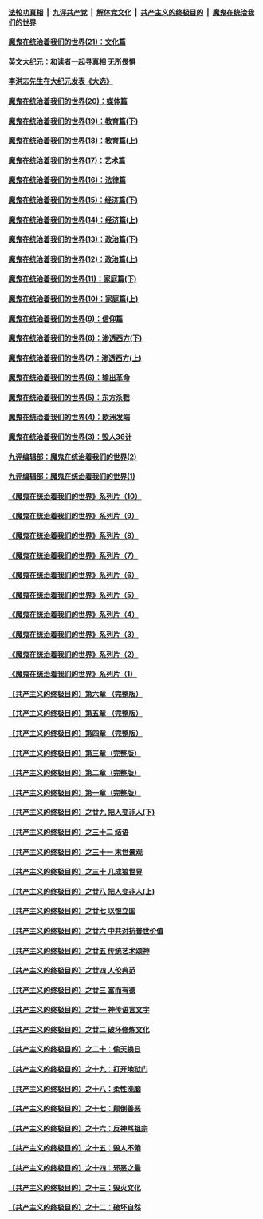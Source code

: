 ####  [法轮功真相](../../../../basic/blob/master/README.md?t=11292131) &nbsp;|&nbsp; [九评共产党](../../../../9ping.md/blob/master/README.md?t=11292131) &nbsp;|&nbsp; [解体党文化](../../../../jtdwh.md/blob/master/README.md?t=11292131)  &nbsp;|&nbsp; [共产主义的终极目的](../../../../gczydzjmd.md/blob/master/README.md?t=11292131) &nbsp;|&nbsp; [魔鬼在统治我们的世界](../../../../mgztzwmdsj.md/blob/master/README.md?t=11292131) 

#### [魔鬼在统治着我们的世界(21)：文化篇](../pages/nsc422/n10597706.md?t=11292131) 

#### [英文大纪元：和读者一起寻真相 无所畏惧](../pages/nsc422/n12542027.md?t=11292131) 

#### [李洪志先生在大纪元发表《大选》](../pages/nsc422/n12534746.md?t=11292131) 

#### [魔鬼在统治着我们的世界(20)：媒体篇](../pages/nsc422/n10586579.md?t=11292131) 

#### [魔鬼在统治着我们的世界(19)：教育篇(下)](../pages/nsc422/n10564808.md?t=11292131) 

#### [魔鬼在统治着我们的世界(18)：教育篇(上)](../pages/nsc422/n10526970.md?t=11292131) 

#### [魔鬼在统治着我们的世界(17)：艺术篇](../pages/nsc422/n10499093.md?t=11292131) 

#### [魔鬼在统治着我们的世界(16)：法律篇](../pages/nsc422/n10485969.md?t=11292131) 

#### [魔鬼在统治着我们的世界(15)：经济篇(下)](../pages/nsc422/n10469975.md?t=11292131) 

#### [魔鬼在统治着我们的世界(14)：经济篇(上)](../pages/nsc422/n10457370.md?t=11292131) 

#### [魔鬼在统治着我们的世界(13)：政治篇(下)](../pages/nsc422/n10448270.md?t=11292131) 

#### [魔鬼在统治着我们的世界(12)：政治篇(上)](../pages/nsc422/n10444576.md?t=11292131) 

#### [魔鬼在统治着我们的世界(11)：家庭篇(下)](../pages/nsc422/n10440961.md?t=11292131) 

#### [魔鬼在统治着我们的世界(10)：家庭篇(上)](../pages/nsc422/n10435448.md?t=11292131) 

#### [魔鬼在统治着我们的世界(9)：信仰篇](../pages/nsc422/n10432159.md?t=11292131) 

#### [魔鬼在统治着我们的世界(8)：渗透西方(下)](../pages/nsc422/n10429603.md?t=11292131) 

#### [魔鬼在统治着我们的世界(7)：渗透西方(上)](../pages/nsc422/n10426013.md?t=11292131) 

#### [魔鬼在统治着我们的世界(6)：输出革命](../pages/nsc422/n10421536.md?t=11292131) 

#### [魔鬼在统治着我们的世界(5)：东方杀戮](../pages/nsc422/n10417707.md?t=11292131) 

#### [魔鬼在统治着我们的世界(4)：欧洲发端](../pages/nsc422/n10414890.md?t=11292131) 

#### [魔鬼在统治着我们的世界(3)：毁人36计](../pages/nsc422/n10411583.md?t=11292131) 

#### [九评编辑部：魔鬼在统治着我们的世界(2)](../pages/nsc422/n10410036.md?t=11292131) 

#### [九评编辑部：魔鬼在统治着我们的世界(1)](../pages/nsc422/n10406825.md?t=11292131) 

#### [《魔鬼在统治着我们的世界》系列片（10）](../pages/nsc422/n12292670.md?t=11292131) 

#### [《魔鬼在统治着我们的世界》系列片（9）](../pages/nsc422/n12290859.md?t=11292131) 

#### [《魔鬼在统治着我们的世界》系列片（8）](../pages/nsc422/n12287445.md?t=11292131) 

#### [《魔鬼在统治着我们的世界》系列片（7）](../pages/nsc422/n12283425.md?t=11292131) 

#### [《魔鬼在统治着我们的世界》系列片（6）](../pages/nsc422/n12282314.md?t=11292131) 

#### [《魔鬼在统治着我们的世界》系列片（5）](../pages/nsc422/n12281419.md?t=11292131) 

#### [《魔鬼在统治着我们的世界》系列片（4）](../pages/nsc422/n12274024.md?t=11292131) 

#### [《魔鬼在统治着我们的世界》系列片（3）](../pages/nsc422/n12271322.md?t=11292131) 

#### [《魔鬼在统治着我们的世界》系列片（2）](../pages/nsc422/n12269049.md?t=11292131) 

#### [《魔鬼在统治着我们的世界》系列片（1）](../pages/nsc422/n12267575.md?t=11292131) 

#### [【共产主义的终极目的】第六章 （完整版）](../pages/nsc422/n11428913.md?t=11292131) 

#### [【共产主义的终极目的】第五章 （完整版）](../pages/nsc422/n11428912.md?t=11292131) 

#### [【共产主义的终极目的】第四章 （完整版）](../pages/nsc422/n11428907.md?t=11292131) 

#### [【共产主义的终极目的】第三章（完整版）](../pages/nsc422/n11428848.md?t=11292131) 

#### [【共产主义的终极目的】第二章（完整版）](../pages/nsc422/n11428831.md?t=11292131) 

#### [【共产主义的终极目的】第一章（完整版）](../pages/nsc422/n11417651.md?t=11292131) 

#### [【共产主义的终极目的】之廿九 把人变非人(下)](../pages/nsc422/n11344140.md?t=11292131) 

#### [【共产主义的终极目的】之三十二 结语](../pages/nsc422/n11360535.md?t=11292131) 

#### [【共产主义的终极目的】之三十一 末世景观](../pages/nsc422/n11351129.md?t=11292131) 

#### [【共产主义的终极目的】之三十 几成狼世界](../pages/nsc422/n11348280.md?t=11292131) 

#### [【共产主义的终极目的】之廿八 把人变非人(上)](../pages/nsc422/n11340492.md?t=11292131) 

#### [【共产主义的终极目的】之廿七 以恨立国](../pages/nsc422/n11336944.md?t=11292131) 

#### [【共产主义的终极目的】之廿六 中共对抗普世价值](../pages/nsc422/n11324785.md?t=11292131) 

#### [【共产主义的终极目的】之廿五 传统艺术颂神](../pages/nsc422/n11296396.md?t=11292131) 

#### [【共产主义的终极目的】之廿四 人伦典范](../pages/nsc422/n11296397.md?t=11292131) 

#### [【共产主义的终极目的】之廿三 富而有德](../pages/nsc422/n11283598.md?t=11292131) 

#### [【共产主义的终极目的】之廿一 神传语言文字](../pages/nsc422/n11263265.md?t=11292131) 

#### [【共产主义的终极目的】之廿二 破坏修炼文化](../pages/nsc422/n11245728.md?t=11292131) 

#### [【共产主义的终极目的】之二十：偷天换日](../pages/nsc422/n11238846.md?t=11292131) 

#### [【共产主义的终极目的】之十九：打开地狱门](../pages/nsc422/n11206376.md?t=11292131) 

#### [【共产主义的终极目的】之十八：柔性洗脑](../pages/nsc422/n11199994.md?t=11292131) 

#### [【共产主义的终极目的】之十七：颠倒善恶](../pages/nsc422/n11179782.md?t=11292131) 

#### [【共产主义的终极目的】之十六：反神骂祖宗](../pages/nsc422/n11166798.md?t=11292131) 

#### [【共产主义的终极目的】之十五：毁人不倦](../pages/nsc422/n11166792.md?t=11292131) 

#### [【共产主义的终极目的】之十四：邪恶之最](../pages/nsc422/n11150249.md?t=11292131) 

#### [【共产主义的终极目的】之十三：毁灭文化](../pages/nsc422/n11135227.md?t=11292131) 

#### [【共产主义的终极目的】之十二：破坏自然](../pages/nsc422/n11135214.md?t=11292131) 

